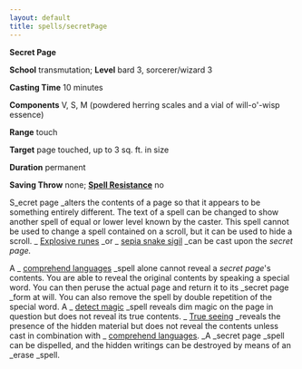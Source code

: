 ```yaml
---
layout: default
title: spells/secretPage
---
```

 **Secret Page**

**School** transmutation; **Level** bard 3, sorcerer/wizard 3

**Casting Time** 10 minutes

**Components** V, S, M (powdered herring scales and a vial of will-o'-wisp essence)

**Range** touch

**Target** page touched, up to 3 sq. ft. in size

**Duration** permanent

**Saving Throw** none; **[Spell Resistance](../glossary#_spell-resistance)** no

S_ecret page _alters the contents of a page so that it appears to be something entirely different. The text of a spell can be changed to show another spell of equal or lower level known by the caster. This spell cannot be used to change a spell contained on a scroll, but it can be used to hide a scroll. _ [Explosive runes](explosiveRunes#_explosive-runes) _or _ [sepia snake sigil](sepiaSnakeSigil#_sepia-snake-sigil) _can be cast upon the _secret page._

A _ [comprehend languages](comprehendLanguages#_comprehend-languages) _spell alone cannot reveal a _secret page_'s contents. You are able to reveal the original contents by speaking a special word. You can then peruse the actual page and return it to its _secret page _form at will. You can also remove the spell by double repetition of the special word. A _ [detect magic](detectMagic#_detect-magic) _spell reveals dim magic on the page in question but does not reveal its true contents. _ [True seeing](trueSeeing#_true-seeing) _reveals the presence of the hidden material but does not reveal the contents unless cast in combination with _ [comprehend languages](comprehendLanguages#_comprehend-languages). _A _secret page _spell can be dispelled, and the hidden writings can be destroyed by means of an _erase _spell.

